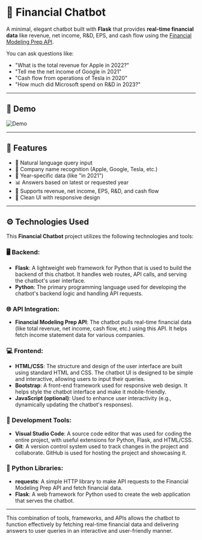 # 🧠 Financial Chatbot

A minimal, elegant chatbot built with **Flask** that provides **real-time financial data** like revenue, net income, R&D, EPS, and cash flow using the [Financial Modeling Prep API](https://financialmodelingprep.com/developer/docs/).

You can ask questions like:
- "What is the total revenue for Apple in 2022?"
- "Tell me the net income of Google in 2021"
- "Cash flow from operations of Tesla in 2020"
- "How much did Microsoft spend on R&D in 2023?"

---

## 📸 Demo



![Demo](https://github.com/deeeptanshu/financial-chatbot/blob/main/Animation.gif)

---

## 🚀 Features

- 💬 Natural language query input
- 🏢 Company name recognition (Apple, Google, Tesla, etc.)
- 📅 Year-specific data (like "in 2021")
- 📊 Answers based on latest or requested year
- 🧾 Supports revenue, net income, EPS, R&D, and cash flow
- 🧠 Clean UI with responsive design

---
## ⚙️ Technologies Used

This **Financial Chatbot** project utilizes the following technologies and tools:

### 🖥️ Backend:
- **Flask**: A lightweight web framework for Python that is used to build the backend of this chatbot. It handles web routes, API calls, and serving the chatbot's user interface.
- **Python**: The primary programming language used for developing the chatbot's backend logic and handling API requests.

### 🌐 API Integration:
- **Financial Modeling Prep API**: The chatbot pulls real-time financial data (like total revenue, net income, cash flow, etc.) using this API. It helps fetch income statement data for various companies.

### 💻 Frontend:
- **HTML/CSS**: The structure and design of the user interface are built using standard HTML and CSS. The chatbot UI is designed to be simple and interactive, allowing users to input their queries.
- **Bootstrap**: A front-end framework used for responsive web design. It helps style the chatbot interface and make it mobile-friendly.
- **JavaScript (optional)**: Used to enhance user interactivity (e.g., dynamically updating the chatbot's responses).

### 🔧 Development Tools:
- **Visual Studio Code**: A source code editor that was used for coding the entire project, with useful extensions for Python, Flask, and HTML/CSS.
- **Git**: A version control system used to track changes in the project and collaborate. GitHub is used for hosting the project and showcasing it.

### 🐍 Python Libraries:
- **requests**: A simple HTTP library to make API requests to the Financial Modeling Prep API and fetch financial data.
- **Flask**: A web framework for Python used to create the web application that serves the chatbot.

---

This combination of tools, frameworks, and APIs allows the chatbot to function effectively by fetching real-time financial data and delivering answers to user queries in an interactive and user-friendly manner.


